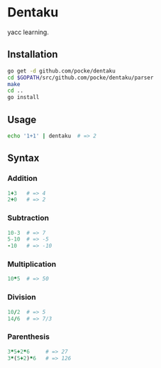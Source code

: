 Dentaku
===========

yacc learning.

Installation
---------------

```sh
go get -d github.com/pocke/dentaku
cd $GOPATH/src/github.com/pocke/dentaku/parser
make
cd ..
go install
```

Usage
------

```sh
echo '1+1' | dentaku  # => 2
```

Syntax
-------

### Addition

```ruby
1+3   # => 4
2+0   # => 2
```

### Subtraction

```ruby
10-3  # => 7
5-10  # => -5
-10   # => -10
```

### Multiplication

```ruby
10*5  # => 50
```

### Division

```ruby
10/2  # => 5
14/6  # => 7/3
```

### Parenthesis

```ruby
3*5+2*6     # => 27
3*(5+2)*6   # => 126
```
